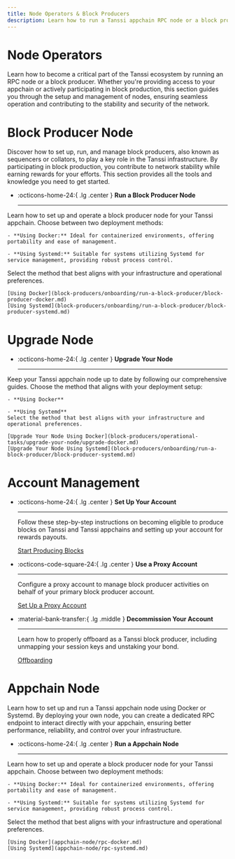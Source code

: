 ```yaml
---
title: Node Operators & Block Producers
description: Learn how to run a Tanssi appchain RPC node or a block producer to participate in the block production mechanism for chains within the Tanssi ecosystem.
---
```


# Node Operators
Learn how to become a critical part of the Tanssi ecosystem by running an RPC node or a block producer. Whether you're providing access to your appchain or actively participating in block production, this section guides you through the setup and management of nodes, ensuring seamless operation and contributing to the stability and security of the network.

# Block Producer Node
Discover how to set up, run, and manage block producers, also known as sequencers or collators, to play a key role in the Tanssi infrastructure. By participating in block production, you contribute to network stability while earning rewards for your efforts. This section provides all the tools and knowledge you need to get started.

<div class="grid cards" markdown>

-   :octicons-home-24:{ .lg .center } __Run a Block Producer Node__

    ---
   Learn how to set up and operate a block producer node for your Tanssi appchain. Choose between two deployment methods:

    - **Using Docker:** Ideal for containerized environments, offering portability and ease of management.

    - **Using Systemd:** Suitable for systems utilizing Systemd for service management, providing robust process control.  
   Select the method that best aligns with your infrastructure and operational preferences.

    [Using Docker](block-producers/onboarding/run-a-block-producer/block-producer-docker.md)  
    [Using Systemd](block-producers/onboarding/run-a-block-producer/block-producer-systemd.md)

</div>

# Upgrade Node

<div class="grid cards" markdown>

-   :octicons-home-24:{ .lg .center } __Upgrade Your Node__

    ---
   Keep your Tanssi appchain node up to date by following our comprehensive guides. Choose the method that aligns with your deployment setup:

    - **Using Docker** 

    - **Using Systemd**   
    Select the method that best aligns with your infrastructure and operational preferences.

    [Upgrade Your Node Using Docker](block-producers/operational-tasks/upgrade-your-node/upgrade-docker.md)  
    [Upgrade Your Node Using Systemd](block-producers/onboarding/run-a-block-producer/block-producer-systemd.md)

</div>

# Account Management

<div class="grid cards" markdown>

-   :octicons-home-24:{ .lg .center } __Set Up Your Account__

    ---
    Follow these step-by-step instructions on becoming eligible to produce blocks on Tanssi and Tanssi appchains and setting up your account for rewards payouts.


    [Start Producing Blocks](block-producers/onboarding/account-setup.md)

-   :octicons-code-square-24:{ .lg .center } __Use a Proxy Account__

    ---

    Configure a proxy account to manage block producer activities on behalf of your primary block producer account.

    [Set Up a Proxy Account](block-producers/operational-tasks/proxy-accounts.md)

-   :material-bank-transfer:{ .lg .middle } __Decommission Your Account__

    ---

    Learn how to properly offboard as a Tanssi block producer, including unmapping your session keys and unstaking your bond.

    [Offboarding](block-producers/offboarding/account.md)

</div>

# Appchain Node
Learn how to set up and run a Tanssi appchain node using Docker or Systemd. By deploying your own node, you can create a dedicated RPC endpoint to interact directly with your appchain, ensuring better performance, reliability, and control over your infrastructure.

<div class="grid cards" markdown>

-   :octicons-home-24:{ .lg .center } __Run a Appchain Node__

    ---
   Learn how to set up and operate a block producer node for your Tanssi appchain. Choose between two deployment methods:

    - **Using Docker:** Ideal for containerized environments, offering portability and ease of management.

    - **Using Systemd:** Suitable for systems utilizing Systemd for service management, providing robust process control.
   Select the method that best aligns with your infrastructure and operational preferences.

    [Using Docker](appchain-node/rpc-docker.md)  
    [Using Systemd](appchain-node/rpc-systemd.md)

</div>
